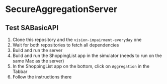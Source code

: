 # SecureAggregationServer

## Test SABasicAPI
1. Clone this repository and the `vision-impairment-everyday` one
2. Wait for both repositories to fetch all dependencies
3. Build and run the server
4. Build and run the ShoppingList app in the simulator (needs to run on the same Mac as the server)
5. In the ShoppingList app on the bottom, click on `Aggregation` in the Tabbar
6. Follow the instructions there
